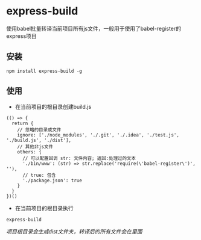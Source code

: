 # express-build
使用babel批量转译当前项目所有js文件，一般用于使用了babel-register的express项目

## 安装
```
npm install express-build -g
```
## 使用
* 在当前项目的根目录创建build.js
```
(() => {
  return {
    // 忽略的目录或文件
    ignore: ['./node_modules', './.git', './.idea', './test.js', './build.js', './dist'],
    // 其他非js文件
    others: {
      // 可以配置回调 str: 文件内容; 返回:处理过的文本
      './bin/www': (str) => str.replace('require(\'babel-register\')', ''),
      // true: 包含
      './package.json': true
    }
  }
})()
```
* 在当前项目的根目录执行
```
express-build
```
*项目根目录会生成dist文件夹，转译后的所有文件会在里面*
